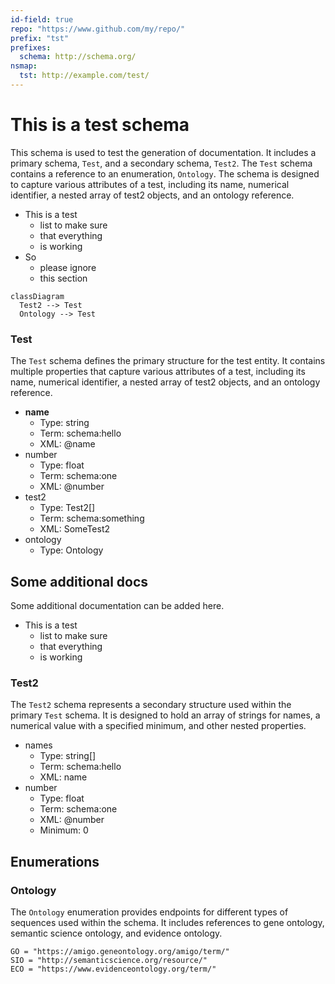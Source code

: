 ```yaml
---
id-field: true
repo: "https://www.github.com/my/repo/"
prefix: "tst"
prefixes:
  schema: http://schema.org/
nsmap:
  tst: http://example.com/test/
---
```


# This is a test schema

This schema is used to test the generation of documentation. It includes a primary schema, `Test`, and a secondary schema, `Test2`. The `Test` schema contains a reference to an enumeration, `Ontology`. The schema is designed to capture various attributes of a test, including its name, numerical identifier, a nested array of test2 objects, and an ontology reference.

- This is a test
  - list to make sure
  - that everything
  - is working
- So
  - please ignore
  - this section

```mermaid
classDiagram
  Test2 --> Test
  Ontology --> Test
```

### Test

The `Test` schema defines the primary structure for the test entity. It contains multiple properties that capture various attributes of a test, including its name, numerical identifier, a nested array of test2 objects, and an ontology reference.

- __name__
  - Type: string
  - Term: schema:hello
  - XML: @name
- number
  - Type: float
  - Term: schema:one
  - XML: @number
- test2
  - Type: Test2[]
  - Term: schema:something
  - XML: SomeTest2
- ontology
  - Type: Ontology

## Some additional docs

Some additional documentation can be added here.

- This is a test
  - list to make sure
  - that everything
  - is working

### Test2

The `Test2` schema represents a secondary structure used within the primary `Test` schema. It is designed to hold an array of strings for names, a numerical value with a specified minimum, and other nested properties.

- names
  - Type: string[]
  - Term: schema:hello
  - XML: name
- number
  - Type: float
  - Term: schema:one
  - XML: @number
  - Minimum: 0

## Enumerations

### Ontology

The `Ontology` enumeration provides endpoints for different types of sequences used within the schema. It includes references to gene ontology, semantic science ontology, and evidence ontology.

```
GO = "https://amigo.geneontology.org/amigo/term/"
SIO = "http://semanticscience.org/resource/"
ECO = "https://www.evidenceontology.org/term/"
```
